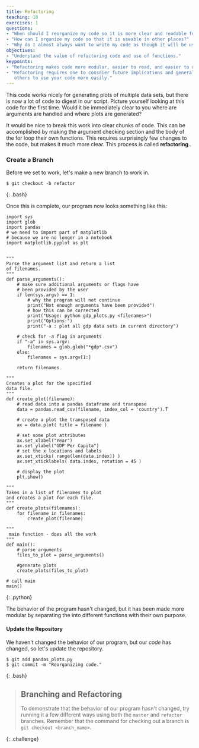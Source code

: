 ```yaml
---
title: Refactoring
teaching: 10
exercises: 1
questions:
- "When should I reorganize my code so it is more clear and readable for others?"
- "How can I organize my code so that it is useable in other places?"
- "Why do I almost always want to write my code as though it will be used somewhere else?"
objectives:
- "Understand the value of refactoring code and use of functions."
keypoints:
- "Refactoring makes code more modular, easier to read, and easier to understand."
- "Refactoring requires one to consdier future implications and generally enables
   others to use your code more easily."
---
```


This code works nicely for generating plots of multiple data sets, but there is
now a lot of code to digest in our script. Picture yourself looking at this code for
the first time. Would it be immediately clear to you where are arguments are handled
and where plots are generated?

It would be nice to break this work into clear chunks of code. This can be
accomplished by making the argument checking section and the body of the for
loop their own functions. This requires surprisingly few changes to the code, 
but makes it much more clear. This process is called **refactoring**.. 

### Create a Branch

Before we set to work, let's make a new branch to work in.

~~~
$ git checkout -b refactor
~~~
{: .bash}

Once this is complete, our program now looks something like this:

~~~
import sys
import glob
import pandas
# we need to import part of matplotlib
# because we are no longer in a notebook
import matplotlib.pyplot as plt


"""
Parse the argument list and return a list
of filenames.
"""
def parse_arguments():
    # make sure additional arguments or flags have
    # been provided by the user
    if len(sys.argv) == 1:
        # why the program will not continue
        print("Not enough arguments have been provided")
        # how this can be corrected
        print("Usage: python gdp_plots.py <filenames>")
        print("Options:")
        print("-a : plot all gdp data sets in current directory")

    # check for -a flag in arguments
    if "-a" in sys.argv:
        filenames = glob.glob("*gdp*.csv")
    else:
        filenames = sys.argv[1:]

    return filenames

"""
Creates a plot for the specified
data file.
"""
def create_plot(filename):
    # read data into a pandas dataframe and transpose
    data = pandas.read_csv(filename, index_col = 'country').T
    
    # create a plot the transposed data
    ax = data.plot( title = filename )
    
    # set some plot attributes
    ax.set_xlabel("Year")
    ax.set_ylabel("GDP Per Capita")
    # set the x locations and labels
    ax.set_xticks( range(len(data.index)) )
    ax.set_xticklabels( data.index, rotation = 45 )
    
    # display the plot
    plt.show()

"""
Takes in a list of filenames to plot
and creates a plot for each file.
"""
def create_plots(filenames):
    for filename in filenames:
        create_plot(filename)

"""
 main function - does all the work        
"""
def main():
    # parse arguments
    files_to_plot = parse_arguments()

    #generate plots
    create_plots(files_to_plot)

# call main
main()
~~~
{: .python}

The behavior of the program hasn't changed, but it has been made more modular by
separating the into different functions with their own purpose. 

#### Update the Repository

We haven't changed the behavior of our program, but our *code* has changed, so
let's update the repository.

~~~
$ git add pandas_plots.py
$ git commit -m "Reorganizing code."
~~~
{: .bash}

> ## Branching and Refactoring
>
> To demonstrate that the behavior of our program hasn't changed,
> try running it a few different ways using both the `master` and
> `refactor` branches. Remember that the command for checking out
> a branch is `git checkout <branch_name>`.
>
{: .challenge}

